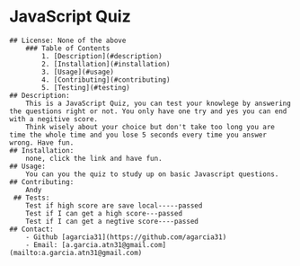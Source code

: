 # JavaScript Quiz
	## License: None of the above
		### Table of Contents
  			1. [Description](#description)
  			2. [Installation](#installation)
  			3. [Usage](#usage)
 			4. [Contributing](#contributing)
  			5. [Testing](#testing)
 	## Description:
  		This is a JavaScript Quiz, you can test your knowlege by answering the questions right or not. You only have one try and yes you can end with a negitive score.
		Think wisely about your choice but don't take too long you are time the whole time and you lose 5 seconds every time you answer wrong. Have fun.
 	## Installation:
  		none, click the link and have fun.
  	## Usage:
  		You can you the quiz to study up on basic Javascript questions. 
  	## Contributing:
  		Andy
 	 ## Tests:
 		Test if high score are save local-----passed
		Test if I can get a high score---passed
		Test if I can get a negtive score----passed
  	## Contact:
  		- Github [agarcia31](https://github.com/agarcia31)
  		- Email: [a.garcia.atn31@gmail.com](mailto:a.garcia.atn31@gmail.com)
	
		